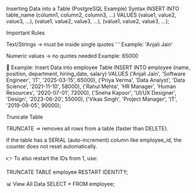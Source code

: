 Inserting Data into a Table (PostgreSQL Example)
Syntax
INSERT INTO table_name (column1, column2, column3, ...)
VALUES
    (value1, value2, value3, ...),
    (value1, value2, value3, ...),
    (value1, value2, value3, ...);

 Important Rules

Text/Strings → must be inside single quotes ' '
Example: 'Anjali Jain'

Numeric values → no quotes needed
Example: 65000

📝 Example: Insert Data into employee Table
INSERT INTO employee (name, position, department, hiring_date, salary)
VALUES
    ('Anjali Jain', 'Software Engineer', 'IT', '2025-03-15', 65000),
    ('Priya Verma', 'Data Analyst', 'Data Science', '2021-11-10', 58000),
    ('Rahul Mehta', 'HR Manager', 'Human Resources', '2020-07-01', 72000),
    ('Sneha Kapoor', 'UI/UX Designer', 'Design', '2023-06-20', 55000),
    ('Vikas Singh', 'Project Manager', 'IT', '2019-09-05', 90000);

Truncate Table

TRUNCATE → removes all rows from a table (faster than DELETE).

If the table has a SERIAL (auto-increment) column like employee_id, the counter does not reset automatically.

👉 To also restart the IDs from 1, use:

TRUNCATE TABLE employee RESTART IDENTITY;

📊 View All Data
SELECT * FROM employee;